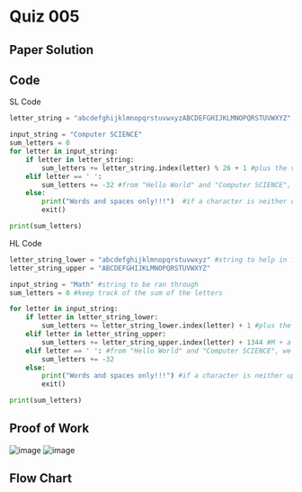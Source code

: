 # Quiz 005

## Paper Solution

## Code
SL Code
```.py
letter_string = "abcdefghijklmnopqrstuvwxyzABCDEFGHIJKLMNOPQRSTUVWXYZ" #get char by char_position % 26

input_string = "Computer SCIENCE"
sum_letters = 0
for letter in input_string:
    if letter in letter_string:
        sum_letters += letter_string.index(letter) % 26 + 1 #plus the value of the number, modulo is to find the value regardless of uppercase and lower case
    elif letter == ' ':
        sum_letters += -32 #from "Hello World" and "Computer SCIENCE", we can deduce that ' '  = -32
    else:
        print("Words and spaces only!!!")  #if a character is neither uppercase or lowercase letter, exit.
        exit()

print(sum_letters)
```

HL Code
```.py
letter_string_lower = "abcdefghijklmnopqrstuvwxyz" #string to help in finding value of a letter
letter_string_upper = "ABCDEFGHIJKLMNOPQRSTUVWXYZ"

input_string = "Math" #string to be ran through
sum_letters = 0 #keep track of the sum of the letters

for letter in input_string:
    if letter in letter_string_lower:
        sum_letters += letter_string_lower.index(letter) + 1 #plus the value of the number
    elif letter in letter_string_upper:
        sum_letters += letter_string_upper.index(letter) + 1344 #M + a + t + h = 1385, m + a + t + h = 42 => M = m + 1343 => Uppercase's value is lower case + 1343
    elif letter == ' ': #from "Hello World" and "Computer SCIENCE", we can deduce that ' '  = -32
        sum_letters += -32
    else:
        print("Words and spaces only!!!") #if a character is neither uppercase or lowercase letter, exit.
        exit()

print(sum_letters)
```


## Proof of Work
![image](https://github.com/user-attachments/assets/eff92f0c-9e8a-455d-9f1c-35c60c87b155)
![image](https://github.com/user-attachments/assets/630f6d71-1b90-4b5d-bbdc-e91aa3bc2180)


## Flow Chart
